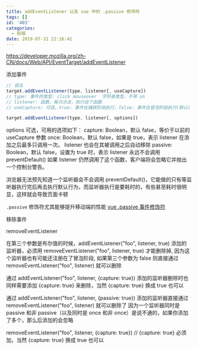 ```yaml
---
title: addEventListener 以及 vue 中的 .passive 修饰符
tags: []
id: '403'
categories:
  - 前端
date: 2019-07-31 22:16:42
---
```


https://developer.mozilla.org/zh-CN/docs/Web/API/EventTarget/addEventListener

添加事件

```js
// 语法
target.addEventListener(type, listener[, useCapture])
// type: 事件的类型: click mouseover  字符串类型，不带 on
// listener: 函数，每次点击，执行这个函数
// useCapture: 可选，true: 事件在捕获阶段执行，false: 事件在冒泡阶段执行(默认)

target.addEventListener(type, listener[, options])
```

options 可选，可用的选项如下：
capture: Boolean，默认 false，等价于以前的 useCapture 参数
once: Boolean，默认 false，如果是 true，表示 listener 在添加之后最多只调用一次。 listener 也会在其被调用之后自动移除
passive: Boolean，默认 false，设置为 true 时，表示 listener 永远不会调用 preventDefault() 如果 listener 仍然调用了这个函数，客户端将会忽略它并抛出一个控制台警告。

浏览器无法预先知道一个监听器会不会调用 preventDefault()，它能做的只有等监听器执行完后再去执行默认行为，而监听器执行是要耗时的，有些甚至耗时很明显，这样就会导致页面卡顿

`.passive` 修饰符尤其能够提升移动端的性能
[vue .passive 事件修饰符](https://cn.vuejs.org/v2/guide/events.html#%E4%BA%8B%E4%BB%B6%E4%BF%AE%E9%A5%B0%E7%AC%A6)

移除事件

removeEventListener

在第三个参数是布尔值的时候，addEventListener("foo", listener, true) 添加的监听器，必须用 removeEventListener("foo", listener, true) 才能删除掉, 因为这个监听器也有可能还注册在了冒泡阶段, 如果第三个参数为 false 则直接通过 removeEventListener("foo", listener) 就可以删除

通过 addEventListener("foo", listener, {capture: true}) 添加的监听器删除时也同样需要添加 {capture: true} 来删除，当然 {capture: true} 换成 true 也可以

通过 addEventListener("foo", listener, {passive: true}) 添加的监听器直接通过 removeEventListener("foo", listener) 就可以删除了
因为一个监听器同时是 passive 和非 passive（以及同时是 once 和非 once）是说不通的，如果你添加了多个，那么后添加的会忽略

removeEventListener("foo", listener, {capture: true}) // {capture: true} 必须加，当然 {capture: true} 换成 true 也可以
